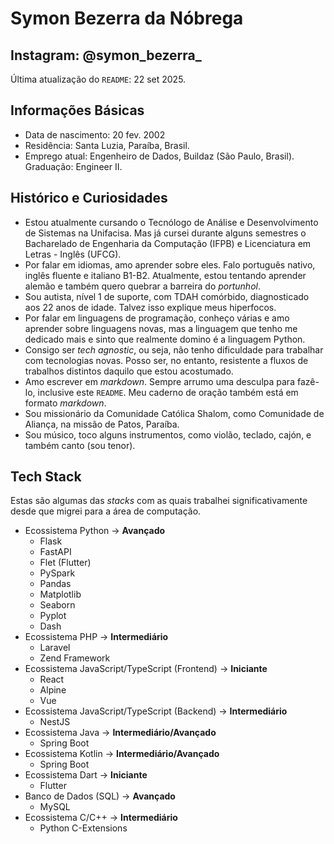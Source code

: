 # Symon Bezerra da Nóbrega
## Instagram: @symon_bezerra_

Última atualização do `README`: 22 set 2025.

## Informações Básicas

- Data de nascimento: 20 fev. 2002
- Residência: Santa Luzia, Paraíba, Brasil.
- Emprego atual: Engenheiro de Dados, Buildaz (São Paulo, Brasil). Graduação: Engineer II.

## Histórico e Curiosidades

- Estou atualmente cursando o Tecnólogo de Análise e Desenvolvimento de Sistemas na Unifacisa. Mas já cursei durante alguns semestres o Bacharelado de Engenharia da Computação (IFPB) e Licenciatura em Letras - Inglês (UFCG).
- Por falar em idiomas, amo aprender sobre eles. Falo português nativo, inglês fluente e italiano B1-B2. Atualmente, estou tentando aprender alemão e também quero quebrar a barreira do *portunhol*.
- Sou autista, nível 1 de suporte, com TDAH comórbido, diagnosticado aos 22 anos de idade. Talvez isso explique meus hiperfocos.
- Por falar em linguagens de programação, conheço várias e amo aprender sobre linguagens novas, mas a linguagem que tenho me dedicado mais e sinto que realmente domino é a linguagem Python.
- Consigo ser *tech agnostic*, ou seja, não tenho dificuldade para trabalhar com tecnologias novas. Posso ser, no entanto, resistente a fluxos de trabalhos distintos daquilo que estou acostumado.
- Amo escrever em *markdown*. Sempre arrumo uma desculpa para fazê-lo, inclusive este `README`. Meu caderno de oração também está em formato *markdown*.
- Sou missionário da Comunidade Católica Shalom, como Comunidade de Aliança, na missão de Patos, Paraíba.
- Sou músico, toco alguns instrumentos, como violão, teclado, cajón, e também canto (sou tenor).

## Tech Stack

Estas são algumas das *stacks* com as quais trabalhei significativamente desde que migrei para a área de computação.

- Ecossistema Python → **Avançado**
    + Flask
    + FastAPI
    + Flet (Flutter)
    + PySpark
    + Pandas
    + Matplotlib
    + Seaborn
    + Pyplot
    + Dash
- Ecossistema PHP → **Intermediário**
    + Laravel
    + Zend Framework
- Ecossistema JavaScript/TypeScript (Frontend) → **Iniciante**
    + React
    + Alpine
    + Vue
- Ecossistema JavaScript/TypeScript (Backend) → **Intermediário**
    + NestJS
- Ecossistema Java → **Intermediário/Avançado**
    + Spring Boot
- Ecossistema Kotlin → **Intermediário/Avançado**
    + Spring Boot
- Ecossistema Dart → **Iniciante**
    + Flutter
- Banco de Dados (SQL) → **Avançado**
    + MySQL
- Ecossistema C/C++ → **Intermediário**
    + Python C-Extensions
